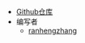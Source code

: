 - [Github仓库](https://github.com/ranhengzhang/Pages)
- 编写者
  - [ranhengzhang](https://github.com/ranhengzhang)
